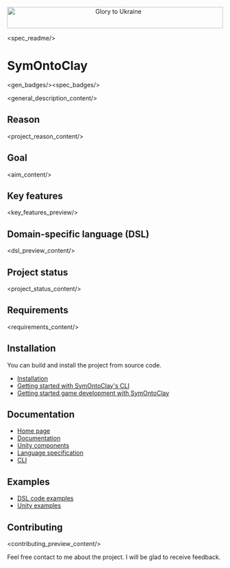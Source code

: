 <p align="center">
  <img width="100%" height="50" alt="Glory to Ukraine" src="https://symontoclay.github.io/UA_Flag.jpg">
</p>

<spec_readme/>

# SymOntoClay
<gen_badges/><spec_badges/>

<general_description_content/>

<disclaimer/>

## Reason

<project_reason_content/>

## Goal
<aim_content/>

## Key features
<key_features_preview/>

## Domain-specific language (DSL)
<dsl_preview_content/>

## Project status
<project_status_content/>

## Requirements
<requirements_content/>

## Installation
You can build and install the project from source code.

* [Installation](https://symontoclay.github.io/docs/install.html)
* [Getting started with SymOntoClay's CLI](https://symontoclay.github.io/docs/getting-started-cli.html)
* [Getting started game development with SymOntoClay](https://symontoclay.github.io/docs/getting-started-unity.html)

## Documentation
* [Home page](https://symontoclay.github.io/)
* [Documentation](https://symontoclay.github.io/docs/index.html)
* [Unity components](https://symontoclay.github.io/docs/unity_components.html)
* [Language specification](https://symontoclay.github.io/docs/spec.html)
* [CLI](https://symontoclay.github.io/docs/cli.html)

## Examples
* [DSL code examples](https://symontoclay.github.io/docs/lng_examples/index.html)
* [Unity examples](https://symontoclay.github.io/docs/unity-examples.html)

## Contributing
<contributing_preview_content/>

<p>
Feel free contact to me about the project. 
I will be glad to receive feedback.
</p>
